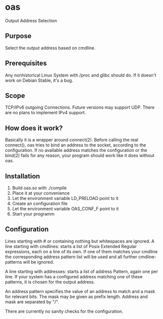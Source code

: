 # oas
Output Address Selection
## Purpose
Select the output address based on cmdline.
## Prerequisites
Any nonhistorical Linux System with /proc and glibc
should do. If it doesn't work on Debian Stable, it's a bug.
## Scope
TCP/IPv6 outgoing Connections. Future versions may support UDP.
There are no plans to implement IPv4 support.
## How does it work?
Basically it is a wrapper around connect(2). Before calling the
real connect(), oas tries to bind an address to the socket, according
to the configuration. If no available address matches the configuration
or the bind(2) fails for any reason, your program should work like
it does without oas.

## Installation
1. Build oas.so with ./compile
2. Place it at your convenience
3. Let the environment variable LD_PRELOAD point to it
4. Create an configuration file
5. Let the environment variable OAS_CONF_F point to it
6. Start your programm

## Configuration

Lines starting with # or containing nothing but whitespaces are ignored.
A line starting with
cmdlines:
starts a list of Posix Extended Regular expressions, each on a line of
its own. If one of them matches your cmdline the corresponding address pattern list will be used and all further cmdline-patterns will be ignored. 

A line starting with
addresses:
starts a list of address Pattern, again one per line. If your system has a configured address matching one of these patterns, it is chosen for the output address. 

An address pattern specifies the value of an address to match and 
a mask for relevant bits. The mask may be given as prefix length.
Address and mask are separated by "/".

There are currently no sanity checks for the configuration.


